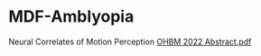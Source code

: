 # MDF-Amblyopia
Neural Correlates of Motion Perception
[OHBM 2022 Abstract.pdf](https://github.com/Kay23-pi/MDF-Amblyopia/files/10960439/OHBM.2022.Abstract.pdf)
